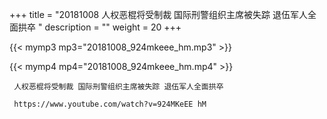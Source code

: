 +++
title = "20181008  人权恶棍将受制裁 国际刑警组织主席被失踪 退伍军人全面拱卒 "
description = ""
weight = 20
+++

{{< mymp3 mp3="20181008_924mkeee_hm.mp3" >}}

{{< mymp4 mp4="20181008_924mkeee_hm.mp4" >}}

     人权恶棍将受制裁 国际刑警组织主席被失踪 退伍军人全面拱卒 
     
     https://www.youtube.com/watch?v=924MKeEE hM 
